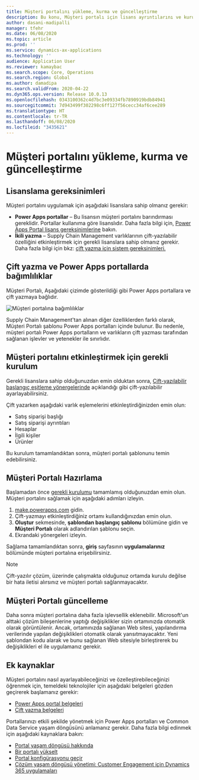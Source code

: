 ```yaml
---
title: Müşteri portalını yükleme, kurma ve güncelleştirme
description: Bu konu, Müşteri portalı için lisans ayrıntılarını ve kurulum yönergelerini sağlar.
author: dasani-madipalli
manager: tfehr
ms.date: 06/08/2020
ms.topic: article
ms.prod: ''
ms.service: dynamics-ax-applications
ms.technology: ''
audience: Application User
ms.reviewer: kamaybac
ms.search.scope: Core, Operations
ms.search.region: Global
ms.author: damadipa
ms.search.validFrom: 2020-04-22
ms.dyn365.ops.version: Release 10.0.13
ms.openlocfilehash: 0343100362c4d7bc3e09334fb7890919bdb84941
ms.sourcegitcommit: 7d943499f302298c6ff127f56cecc34af6cee289
ms.translationtype: HT
ms.contentlocale: tr-TR
ms.lasthandoff: 06/08/2020
ms.locfileid: "3435621"
---
```

# <a name="install-set-up-and-update-the-customer-portal"></a>Müşteri portalını yükleme, kurma ve güncelleştirme

## <a name="licensing-requirements"></a>Lisanslama gereksinimleri

Müşteri portalını uygulamak için aşağıdaki lisanslara sahip olmanız gerekir:

- **Power Apps portallar** – Bu lisansın müşteri portalını barındırması gereklidir. Portallar kullanıma göre lisanslıdır. Daha fazla bilgi için, [Power Apps Portal lisans gereksinimlerine](https://docs.microsoft.com/power-platform/admin/powerapps-flow-licensing-faq#portals) bakın.
- **İkili yazma** – Supply Chain Management varlıklarının çift-yazılabilir özelliğini etkinleştirmek için gerekli lisanslara sahip olmanız gerekir. Daha fazla bilgi için bkz: [çift yazma için sistem gereksinimleri.](../../fin-ops-core/dev-itpro/data-entities/dual-write/dual-write-system-req.md)

## <a name="dependencies-on-dual-write-and-power-apps-portals"></a>Çift yazma ve Power Apps portallarda bağımlılıklar

Müşteri Portalı, Aşağıdaki çizimde gösterildiği gibi Power Apps portallara ve çift yazmaya bağlıdır.

![Müşteri portalına bağımlılıklar](media/customer-portal-elements.png "Müşteri portalına bağımlılıklar")

Supply Chain Management'tan alınan diğer özelliklerden farklı olarak, Müşteri Portalı şablonu Power Apps portalları içinde bulunur. Bu nedenle, müşteri portalı Power Apps portalların ve varlıkların çift yazması tarafından sağlanan işlevler ve yetenekler ile sınırlıdır.

## <a name="required-setup-to-enable-the-customer-portal"></a><a name="required-setup"></a>Müşteri portalını etkinleştirmek için gerekli kurulum

Gerekli lisanslara sahip olduğunuzdan emin olduktan sonra, [Çift-yazılabilir başlangıç eşitleme yönergelerinde](../../fin-ops-core/dev-itpro/data-entities/dual-write/initial-sync.md) açıklandığı gibi çift-yazılabilir ayarlayabilirsiniz.

Çift yazarken aşağıdaki varlık eşlemelerini etkinleştirdiğinizden emin olun:

- Satış siparişi başlığı
- Satış siparişi ayrıntıları
- Hesaplar
- İlgili kişiler
- Ürünler

Bu kurulum tamamlandıktan sonra, müşteri portalı şablonunu temin edebilirsiniz.

## <a name="provision-the-customer-portal"></a>Müşteri Portalı Hazırlama

Başlamadan önce [gerekli kurulumu](#required-setup) tamamlamış olduğunuzdan emin olun. Müşteri portalını sağlamak için aşağıdaki adımları izleyin.

1. [make.powerapps.com](https://make.powerapps.com/) gidin.
2. Çift-yazmayı etkinleştirdiğiniz ortamı kullandığınızdan emin olun.
3. **Oluştur** sekmesinde, **şablondan başlangıç şablonu** bölümüne gidin ve **Müşteri Portalı** olarak adlandırılan şablonu seçin.
4. Ekrandaki yönergeleri izleyin.

Sağlama tamamlandıktan sonra, **giriş** sayfasının **uygulamalarınız** bölümünde müşteri portalına erişebilirsiniz.

> [!NOTE]
> Çift-yazılır çözüm, üzerinde çalışmakta olduğunuz ortamda kurulu değilse bir hata iletisi alırsınız ve müşteri portalı sağlanmayacaktır.

## <a name="update-the-customer-portal"></a>Müşteri Portalı güncelleme

Daha sonra müşteri portalına daha fazla işlevsellik eklenebilir. Microsoft'un alttaki çözüm bileşenlerine yaptığı değişiklikler sizin ortamınızda otomatik olarak görüntülenir. Ancak, ortamınızda sağlanan Web sitesi, yapılandırma verilerinde yapılan değişiklikleri otomatik olarak yansıtmayacaktır. Yeni şablondan kodu alarak ve bunu sağlanan Web sitesiyle birleştirerek bu değişiklikleri el ile uygulamanız gerekir.

## <a name="additional-resources"></a>Ek kaynaklar

Müşteri portalını nasıl ayarlayabileceğinizi ve özelleştirebileceğinizi öğrenmek için, temeldeki teknolojiler için aşağıdaki belgeleri gözden geçirerek başlamanız gerekir:

- [Power Apps portal belgeleri](https://docs.microsoft.com/powerapps/maker/portals/overview)
- [Çift yazma belgeleri](../../fin-ops-core/dev-itpro/data-entities/dual-write/dual-write-home-page.md)

Portallarınızı etkili şekilde yönetmek için Power Apps portalları ve Common Data Service yaşam döngüsünü anlamanız gerekir. Daha fazla bilgi edinmek için aşağıdaki kaynaklara bakın:

- [Portal yaşam döngüsü hakkında](https://docs.microsoft.com/powerapps/maker/portals/admin/portal-lifecycle)
- [Bir portalı yükselt](https://docs.microsoft.com/powerapps/maker/portals/admin/upgrade-portal)
- [Portal konfigürasyonu geçir](https://docs.microsoft.com/powerapps/maker/portals/admin/migrate-portal-configuration)
- [Çözüm yaşam döngüsü yönetimi: Customer Engagement için Dynamics 365 uygulamaları](https://www.microsoft.com/download/details.aspx?id=57777)
